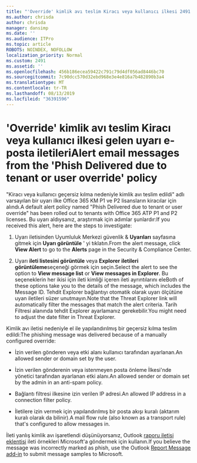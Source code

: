 ```yaml
---
title: "'Override' kimlik avı teslim Kiracı veya kullanıcı ilkesi 2491 uyarı e-posta iletileri"
ms.author: chrisda
author: chrisda
manager: dansimp
ms.date: ''
ms.audience: ITPro
ms.topic: article
ROBOTS: NOINDEX, NOFOLLOW
localization_priority: Normal
ms.custom: 2491
ms.assetid: ''
ms.openlocfilehash: 456b186ecea59422c791c79d4df056ad8446bc70
ms.sourcegitcommit: 7c90dcc570d32ebd968e3e4e816a7b482890b3a4
ms.translationtype: MT
ms.contentlocale: tr-TR
ms.lasthandoff: 08/13/2019
ms.locfileid: "36391596"
---
```

# <a name="alert-email-messages-from-the-phish-delivered-due-to-tenant-or-user-override-policy"></a><span data-ttu-id="4ca2e-102">'Override' kimlik avı teslim Kiracı veya kullanıcı ilkesi gelen uyarı e-posta iletileri</span><span class="sxs-lookup"><span data-stu-id="4ca2e-102">Alert email messages from the 'Phish Delivered due to tenant or user override' policy</span></span>

<span data-ttu-id="4ca2e-103">"Kiracı veya kullanıcı geçersiz kılma nedeniyle kimlik avı teslim edildi" adlı varsayılan bir uyarı ilke Office 365 KM P1 ve P2 lisansların kiracılar için alındı.</span><span class="sxs-lookup"><span data-stu-id="4ca2e-103">A default alert policy named "Phish Delivered due to tenant or user override" has been rolled out to tenants with Office 365 ATP P1 and P2 licenses.</span></span> <span data-ttu-id="4ca2e-104">Bu uyarı aldıysanız, araştırmak için adımlar şunlardır:</span><span class="sxs-lookup"><span data-stu-id="4ca2e-104">If you received this alert, here are the steps to investigate:</span></span>

1. <span data-ttu-id="4ca2e-105">Uyarı iletisinden Uyumluluk Merkezi güvenlik & **Uyarıları** sayfasına gitmek için **Uyarı görüntüle** ' yi tıklatın.</span><span class="sxs-lookup"><span data-stu-id="4ca2e-105">From the alert message, click **View Alert** to go to the **Alerts** page in the Security & Compliance Center.</span></span>

2. <span data-ttu-id="4ca2e-106">Uyarı **ileti listesini görüntüle** veya **Explorer iletileri görüntüleme**seçeneği görmek için seçin.</span><span class="sxs-lookup"><span data-stu-id="4ca2e-106">Select the alert to see the option to **View message list** or **View messages in Explorer**.</span></span> <span data-ttu-id="4ca2e-107">Bu seçeneklerin her ikisi için ileti kimliği içeren ileti ayrıntılarını ele</span><span class="sxs-lookup"><span data-stu-id="4ca2e-107">Both of these options take you to the details of the message, which includes the Message ID.</span></span> <span data-ttu-id="4ca2e-108">Tehdit Explorer bağlantıyı otomatik olarak uyarı ölçütüne uyan iletileri süzer unutmayın.</span><span class="sxs-lookup"><span data-stu-id="4ca2e-108">Note that the Threat Explorer link will automatically filter the messages that match the alert criteria.</span></span> <span data-ttu-id="4ca2e-109">Tarih Filtresi alanında tehdit Explorer ayarlamanız gerekebilir.</span><span class="sxs-lookup"><span data-stu-id="4ca2e-109">You might need to adjust the date filter in Threat Explorer.</span></span>

<span data-ttu-id="4ca2e-110">Kimlik avı iletisi nedeniyle el ile yapılandırılmış bir geçersiz kılma teslim edildi:</span><span class="sxs-lookup"><span data-stu-id="4ca2e-110">The phishing message was delivered because of a manually configured override:</span></span>

- <span data-ttu-id="4ca2e-111">İzin verilen gönderen veya etki alanı kullanıcı tarafından ayarlanan.</span><span class="sxs-lookup"><span data-stu-id="4ca2e-111">An allowed sender or domain set by the user.</span></span>

- <span data-ttu-id="4ca2e-112">İzin verilen gönderenin veya istenmeyen posta önleme İlkesi'nde yönetici tarafından ayarlanan etki alanı.</span><span class="sxs-lookup"><span data-stu-id="4ca2e-112">An allowed sender or domain set by the admin in an anti-spam policy.</span></span>

- <span data-ttu-id="4ca2e-113">Bağlantı filtresi ilkesine izin verilen IP adresi.</span><span class="sxs-lookup"><span data-stu-id="4ca2e-113">An allowed IP address in a connection filter policy.</span></span>

- <span data-ttu-id="4ca2e-114">İletilere izin vermek için yapılandırılmış bir posta akışı kuralı (aktarım kuralı olarak da bilinir).</span><span class="sxs-lookup"><span data-stu-id="4ca2e-114">A mail flow rule (also known as a transport rule) that's configured to allow messages in.</span></span>

<span data-ttu-id="4ca2e-115">İleti yanlış kimlik avı işaretlendi düşünüyorsanız, Outlook [raporu iletisi eklentisi](https://support.office.com/article/b5caa9f1-cdf3-4443-af8c-ff724ea719d2) ileti örnekleri Microsoft'a göndermek için kullanın.</span><span class="sxs-lookup"><span data-stu-id="4ca2e-115">If you believe the message was incorrectly marked as phish, use the Outlook [Report Message add-in](https://support.office.com/article/b5caa9f1-cdf3-4443-af8c-ff724ea719d2) to submit message samples to Microsoft.</span></span>
